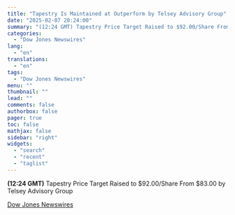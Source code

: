 ```yaml
---
title: "Tapestry Is Maintained at Outperform by Telsey Advisory Group"
date: "2025-02-07 20:24:00"
summary: "(12:24 GMT) Tapestry Price Target Raised to $92.00/Share From $83.00 by Telsey Advisory Group"
categories:
  - "Dow Jones Newswires"
lang:
  - "en"
translations:
  - "en"
tags:
  - "Dow Jones Newswires"
menu: ""
thumbnail: ""
lead: ""
comments: false
authorbox: false
pager: true
toc: false
mathjax: false
sidebar: "right"
widgets:
  - "search"
  - "recent"
  - "taglist"
---
```


**(12:24 GMT)** Tapestry Price Target Raised to $92.00/Share From $83.00 by Telsey Advisory Group

[Dow Jones Newswires](https://www.tradingview.com/news/DJN_DN20250207005352:0/)
